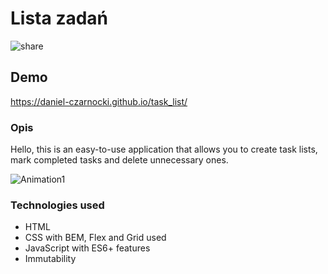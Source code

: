 # Lista zadań

![share](https://github.com/Daniel-Czarnocki/task_list/assets/122022438/6d83fb50-d4bc-45b9-9017-0cc3001a1c6c)


## Demo

https://daniel-czarnocki.github.io/task_list/

### Opis

Hello, this is an easy-to-use application that allows you to create task lists, mark completed tasks and delete unnecessary ones.

![Animation1](https://github.com/Daniel-Czarnocki/task_list/assets/122022438/24b2ffa5-eaf5-4a64-b572-30e46b3fb826)


### Technologies used
- HTML
- CSS with BEM, Flex and Grid used
- JavaScript with ES6+ features
- Immutability
